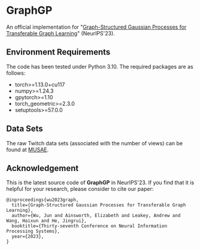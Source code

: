 # GraphGP
An official implementation for "[Graph-Structured Gaussian Processes for Transferable Graph Learning](https://openreview.net/pdf?id=eZbqD9BoXe)" (NeurIPS'23).

## Environment Requirements
The code has been tested under Python 3.10. The required packages are as follows:
* torch>=1.13.0+cu117
* numpy>=1.24.3
* gpytorch>=1.10
* torch_geometric>=2.3.0
* setuptools>=57.0.0

## Data Sets
The raw Twitch data sets (associated with the number of views) can be found at [MUSAE](https://github.com/benedekrozemberczki/MUSAE).

## Acknowledgement
This is the latest source code of **GraphGP** in NeurIPS'23. If you find that it is helpful for your research, please consider to cite our paper:

```
@inproceedings{wu2023graph,
  title={Graph-Structured Gaussian Processes for Transferable Graph Learning},
  author={Wu, Jun and Ainsworth, Elizabeth and Leakey, Andrew and Wang, Haixun and He, Jingrui},
  booktitle={Thirty-seventh Conference on Neural Information Processing Systems},
  year={2023},
}
```
